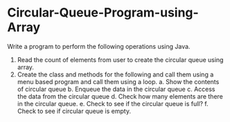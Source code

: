 # Circular-Queue-Program-using-Array
Write a program to perform the following operations using Java.
1. Read the count of elements from user to create the circular queue using array. 
2. Create the class and methods for the following and call them using a menu based program and 
call them using a loop.
a. Show the contents of circular queue
b. Enqueue the data in the circular queue
c. Access the data from the circular queue
d. Check how many elements are there in the circular queue.
e. Check to see if the circular queue is full?
f. Check to see if circular queue is empty.
